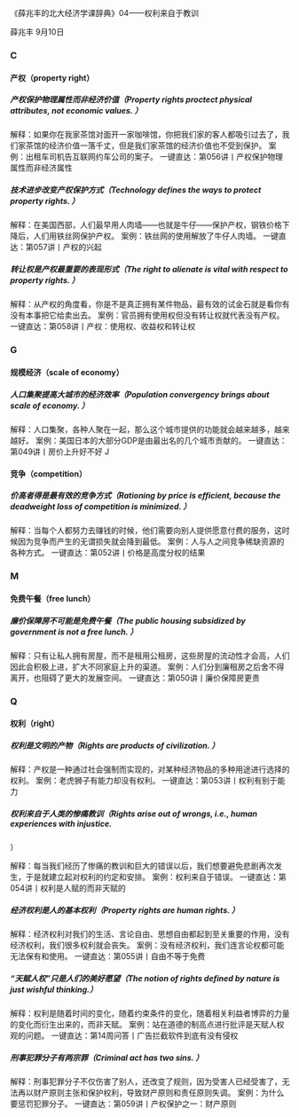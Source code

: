 
《薛兆丰的北大经济学课辞典》04——权利来自于教训


薛兆丰
9月10日

### C

#### 产权（property right）

##### 产权保护物理属性而非经济价值（Property rights proctect physical attributes, not economic values. ）

解释：如果你在我家茶馆对面开一家咖啡馆，你把我们家的客人都吸引过去了，我们家茶馆的经济价值一落千丈，但是我们家茶馆的经济价值也不受到保护。
案例：出租车司机告互联网约车公司的案子。
一键直达：第056讲丨产权保护物理属性而非经济属性

##### 技术进步改变产权保护方式（Technology defines the ways to protect property rights. ）

解释：在美国西部，人们最早用人肉墙——也就是牛仔——保护产权，钢铁价格下降后，人们用铁丝网保护产权。
案例：铁丝网的使用解放了牛仔人肉墙。
一键直达：第057讲丨产权的兴起

##### 转让权是产权最重要的表现形式（The right to alienate is vital with respect to property rights. ）

解释：从产权的角度看，你是不是真正拥有某件物品，最有效的试金石就是看你有没有本事把它给卖出去。
案例：官员拥有使用权但没有转让权就代表没有产权。
一键直达：第058讲丨产权：使用权、收益权和转让权

### G

#### 规模经济（scale of economy）

##### 人口集聚提高大城市的经济效率（Population convergency brings about scale of economy. ）

解释：人口集聚，各种人聚在一起，那么这个城市提供的功能就会越来越多，越来越好。
案例：美国日本的大部分GDP是由最出名的几个城市贡献的。
一键直达：第049讲丨房价上升好不好
J

#### 竞争（competition）

##### 价高者得是最有效的竞争方式（Rationing by price is efficient, because the deadweight loss of competition is minimized. ）

解释：当每个人都努力去赚钱的时候，他们需要向别人提供愿意付费的服务，这时候因为竞争而产生的无谓损失就会降到最低。
案例：人与人之间竞争稀缺资源的各种方式。
一键直达：第052讲丨价格是高度分权的结果

### M

#### 免费午餐（free lunch）

##### 廉价保障房不可能是免费午餐（The public housing subsidized by government is not a free lunch. ）

解释：只有让私人拥有房屋，而不是租用公租房，这些房屋的流动性才会高，人们因此会积极上进，扩大不同家庭上升的渠道。
案例：人们分到廉租房之后舍不得离开，也阻碍了更大的发展空间。
一键直达：第050讲丨廉价保障房更贵

### Q

#### 权利（right）

##### 权利是文明的产物（Rights are products of civilization. ）

解释：产权是一种通过社会强制而实现的，对某种经济物品的多种用途进行选择的权利。
案例：老虎狮子有能力却没有权利。
一键直达：第053讲丨权利有别于能力

##### 权利来自于人类的惨痛教训（Rights arise out of wrongs, i.e., human experiences with injustice.
）

解释：每当我们经历了惨痛的教训和巨大的错误以后，我们想要避免悲剧再次发生，于是就建立起对权利的约定和安排。
案例：权利来自于错误。
一键直达：第054讲丨权利是人赋的而非天赋的

##### 经济权利是人的基本权利（Property rights are human rights. ）

解释：经济权利对我们的生活、言论自由、思想自由都起到至关重要的作用，没有经济权利，我们很多权利就会丧失。
案例：没有经济权利，我们连言论权都可能无法保有和使用。
一键直达：第055讲丨自由不等于免费

##### “天赋人权”只是人们的美好愿望（The notion of rights defined by nature is just wishful thinking.）

解释：权利是随着时间的变化，随着约束条件的变化，随着相关利益者博弈的力量的变化而衍生出来的，而非天赋。
案例：站在道德的制高点进行批评是天赋人权观的问题。
一键直达：第14周问答丨广告拦截软件到底有没有侵权

##### 刑事犯罪分子有两宗罪（Criminal act has two sins. ）

解释：刑事犯罪分子不仅伤害了别人，还改变了规则，因为受害人已经受害了，无法再以财产原则主张和保护权利，导致财产原则和责任原则失调。
案例：为什么要惩罚犯罪分子。
一键直达：第059讲丨产权保护之一：财产原则